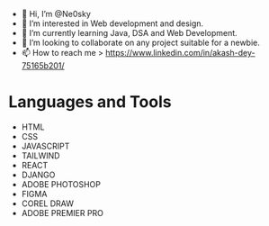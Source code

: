 - 👋 Hi, I’m @Ne0sky
- 👀 I’m interested in Web development and design.
- 🌱 I’m currently learning Java, DSA and Web Development.
- 💞️ I’m looking to collaborate on any project suitable for a newbie.
- 📫 How to reach me > https://www.linkedin.com/in/akash-dey-75165b201/

# Languages and Tools
- HTML
- CSS
- JAVASCRIPT
- TAILWIND
- REACT
- DJANGO
- ADOBE PHOTOSHOP
- FIGMA
- COREL DRAW
- ADOBE PREMIER PRO

<!---
XD69Z/XD69Z is a ✨ special ✨ repository because its `README.md` (this file) appears on your GitHub profile.
You can click the Preview link to take a look at your changes.
--->
